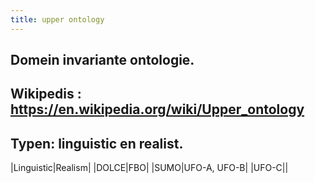 ```yaml
---
title: upper ontology
---
```


## Domein invariante ontologie.
## Wikipedis : https://en.wikipedia.org/wiki/Upper_ontology
## Typen: linguistic en realist.
|Linguistic|Realism|
|DOLCE|FBO|
|SUMO|UFO-A, UFO-B|
|UFO-C||
##
##
